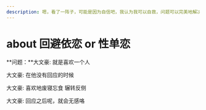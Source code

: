 ```yaml
---
description: 嗯，看了一阵子，可能是因为自信吧，我认为我可以自救，问题可以完美地解决
---
```


# about 回避依恋 or 性单恋

**问题：**大文豪: 就是喜欢一个人

大文豪: 在他没有回应的时候

大文豪: 喜欢地废寝忘食 辗转反侧

大文豪: 回应之后呢，就会无感咯



